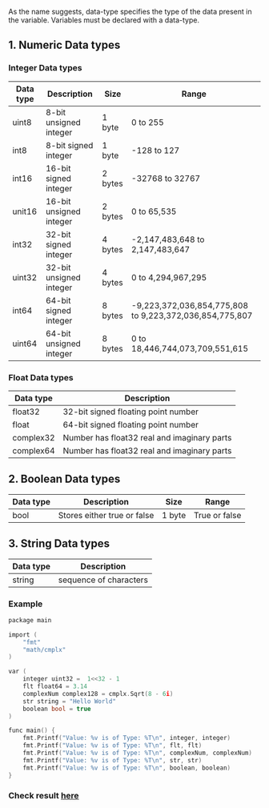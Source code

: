 As the name suggests, data-type specifies the type of the data present in the variable. Variables must be declared with a data-type. 

## 1. Numeric Data types

### Integer Data types
| Data type | Description | Size|Range|
|-----|-----|-----|----|
|uint8|8-bit unsigned integer|1 byte|0 to 255|
|int8|8-bit signed integer|1 byte|-128 to 127|
|int16|16-bit signed integer|2 bytes|-32768 to 32767|
|unit16|16-bit unsigned integer|2 bytes|0 to 65,535|
|int32|32-bit signed integer|4 bytes|-2,147,483,648 to 2,147,483,647|
|uint32|32-bit unsigned integer|4 bytes|0 to 4,294,967,295|
|int64|64-bit signed integer|8 bytes|	-9,223,372,036,854,775,808 to 9,223,372,036,854,775,807|
|uint64|64-bit unsigned integer|8 bytes|0 to 18,446,744,073,709,551,615|

### Float Data types

| Data type | Description | 
|-----|-----|
|float32|32-bit signed floating point number|
|float|64-bit signed floating point number|
|complex32|Number has float32 real and imaginary parts|
|complex64|Number has float32 real and imaginary parts|


## 2. Boolean Data types

| Data type | Description | Size|Range|
|-----|-----|-----|----|
|bool|Stores either true or false|1 byte|True or false|


## 3. String Data types
| Data type | Description | 
|-----|-----|
|string|sequence of characters|

### Example

```c
package main

import (
	"fmt"
	"math/cmplx"
)

var (
	integer uint32 =  1<<32 - 1
	flt float64 = 3.14
    complexNum complex128 = cmplx.Sqrt(8 - 6i)
    str string = "Hello World"
    boolean bool = true
)

func main() {
	fmt.Printf("Value: %v is of Type: %T\n", integer, integer)
	fmt.Printf("Value: %v is of Type: %T\n", flt, flt)
	fmt.Printf("Value: %v is of Type: %T\n", complexNum, complexNum)
	fmt.Printf("Value: %v is of Type: %T\n", str, str)
	fmt.Printf("Value: %v is of Type: %T\n", boolean, boolean)
}
```

### Check result [here](https://onecompiler.com/go/3vpkuw5dc)
